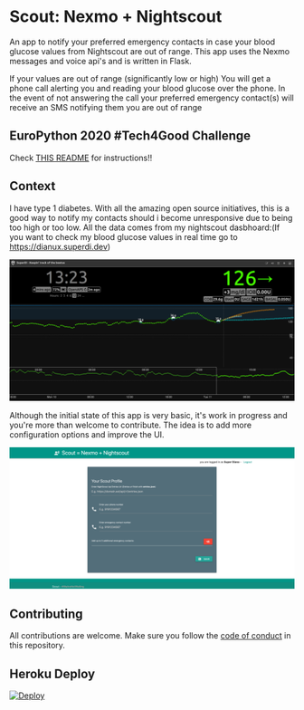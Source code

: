 # Scout: Nexmo + Nightscout

An app to notify your preferred emergency contacts in case your blood glucose values from Nightscout are  out of range.
This app uses the Nexmo messages and voice api's and is written in Flask.

If your values are out of range (significantly low or high) You will get a phone call alerting you and reading your blood glucose over the phone. In the event of not answering the call your preferred emergency contact(s) will receive an SMS notifying them you are out of range

## EuroPython 2020 #Tech4Good Challenge

Check [THIS README](https://nexmo.dev/europython2020) for instructions!!


## Context

I have type 1 diabetes. With all the amazing open source initiatives, this is a good way to notify my contacts should i become unresponsive due to being too high or too low. All the data comes from my nightscout dasbhoard:(If you want to check my blood glucose values in real time go to https://dianux.superdi.dev)

![Nightscout Dashboard](nightscout.png)


Although the initial state of this app is very basic, it's work in progress and you're more than welcome to contribute. The idea is to add more configuration options and improve the UI.

![Scout Dashboard](dashboard.png)

## Contributing

All contributions are welcome. Make sure you follow the [code of conduct](CODE_OF_CONDUCT.MD) in this repository. 


## Heroku Deploy

[![Deploy](https://www.herokucdn.com/deploy/button.svg)](https://heroku.com/deploy?template=https://gitlab.com/codeonrocks/client/nexmo-nsnotifier/-/tree/add-heroku-deploy-button-readme)